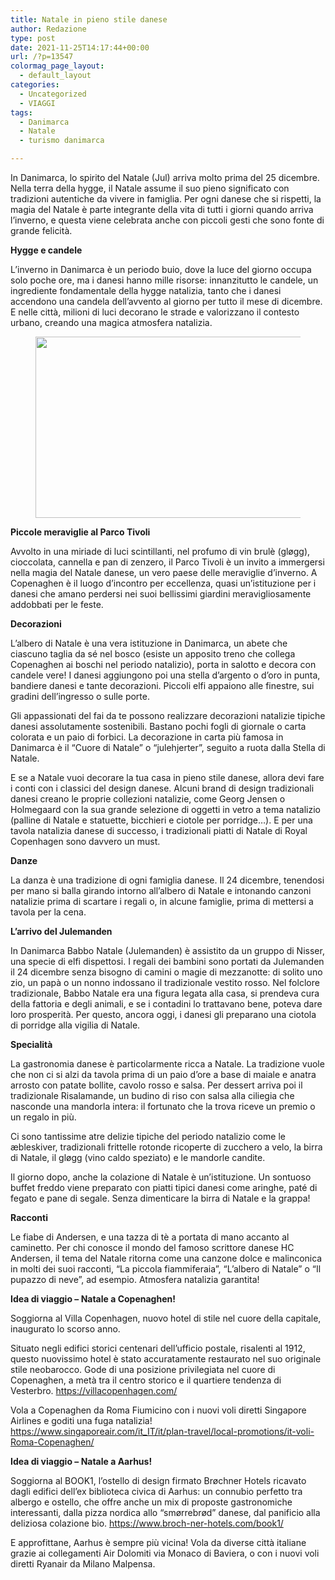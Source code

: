 ```yaml
---
title: Natale in pieno stile danese
author: Redazione
type: post
date: 2021-11-25T14:17:44+00:00
url: /?p=13547
colormag_page_layout:
  - default_layout
categories:
  - Uncategorized
  - VIAGGI
tags:
  - Danimarca
  - Natale
  - turismo danimarca

---
```

In Danimarca, lo spirito del Natale (Jul) arriva molto prima del 25 dicembre. Nella terra della hygge, il Natale assume il suo pieno significato con tradizioni autentiche da vivere in famiglia. Per ogni danese che si rispetti, la magia del Natale è parte integrante della vita di tutti i giorni quando arriva l&#8217;inverno, e questa viene celebrata anche con piccoli gesti che sono fonte di grande felicità.

**Hygge e candele**

L&#8217;inverno in Danimarca è un periodo buio, dove la luce del giorno occupa solo poche ore, ma i danesi hanno mille risorse: innanzitutto le candele, un ingrediente fondamentale della hygge natalizia, tanto che i danesi accendono una candela dell’avvento al giorno per tutto il mese di dicembre. E nelle città, milioni di luci decorano le strade e valorizzano il contesto urbano, creando una magica atmosfera natalizia.

<div class="wp-block-image">
  <figure class="alignleft size-large is-resized"><img decoding="async" loading="lazy" src="https://progressonline.it/wp-content/uploads/2021/11/elena-shirnina-RGvq_qBIMRc-unsplash-1024x670.jpg" alt="" class="wp-image-13549" width="444" height="290" /></figure>
</div>

**Piccole meraviglie al Parco Tivoli**

Avvolto in una miriade di luci scintillanti, nel profumo di vin brulè (gløgg), cioccolata, cannella e pan di zenzero, il Parco Tivoli è un invito a immergersi nella magia del Natale danese, un vero paese delle meraviglie d’inverno. A Copenaghen è il luogo d&#8217;incontro per eccellenza, quasi un’istituzione per i danesi che amano perdersi nei suoi bellissimi giardini meravigliosamente addobbati per le feste.

**Decorazioni**

L&#8217;albero di Natale è una vera istituzione in Danimarca, un abete che ciascuno taglia da sé nel bosco (esiste un apposito treno che collega Copenaghen ai boschi nel periodo natalizio), porta in salotto e decora con candele vere! I danesi aggiungono poi una stella d&#8217;argento o d&#8217;oro in punta, bandiere danesi e tante decorazioni. Piccoli elfi appaiono alle finestre, sui gradini dell’ingresso o sulle porte.

Gli appassionati del fai da te possono realizzare decorazioni natalizie tipiche danesi assolutamente sostenibili. Bastano pochi fogli di giornale o carta colorata e un paio di forbici. La decorazione in carta più famosa in Danimarca è il “Cuore di Natale” o “julehjerter”, seguito a ruota dalla Stella di Natale.

E se a Natale vuoi decorare la tua casa in pieno stile danese, allora devi fare i conti con i classici del design danese. Alcuni brand di design tradizionali danesi creano le proprie collezioni natalizie, come Georg Jensen o Holmegaard con la sua grande selezione di oggetti in vetro a tema natalizio (palline di Natale e statuette, bicchieri e ciotole per porridge…). E per una tavola natalizia danese di successo, i tradizionali piatti di Natale di Royal Copenhagen sono davvero un must.

**Danze**

La danza è una tradizione di ogni famiglia danese. Il 24 dicembre, tenendosi per mano si balla girando intorno all’albero di Natale e intonando canzoni natalizie prima di scartare i regali o, in alcune famiglie, prima di mettersi a tavola per la cena.

**L’arrivo del Julemanden**

In Danimarca Babbo Natale (Julemanden) è assistito da un gruppo di Nisser, una specie di elfi dispettosi. I regali dei bambini sono portati da Julemanden il 24 dicembre senza bisogno di camini o magie di mezzanotte: di solito uno zio, un papà o un nonno indossano il tradizionale vestito rosso. Nel folclore tradizionale, Babbo Natale era una figura legata alla casa, si prendeva cura della fattoria e degli animali, e se i contadini lo trattavano bene, poteva dare loro prosperità. Per questo, ancora oggi, i danesi gli preparano una ciotola di porridge alla vigilia di Natale.

**Specialità**

La gastronomia danese è particolarmente ricca a Natale. La tradizione vuole che non ci si alzi da tavola prima di un paio d’ore a base di maiale e anatra arrosto con patate bollite, cavolo rosso e salsa. Per dessert arriva poi il tradizionale Risalamande, un budino di riso con salsa alla ciliegia che nasconde una mandorla intera: il fortunato che la trova riceve un premio o un regalo in più.

Ci sono tantissime atre delizie tipiche del periodo natalizio come le æbleskiver, tradizionali frittelle rotonde ricoperte di zucchero a velo, la birra di Natale, il gløgg (vino caldo speziato) e le mandorle candite.

Il giorno dopo, anche la colazione di Natale è un&#8217;istituzione. Un sontuoso buffet freddo viene preparato con piatti tipici danesi come aringhe, paté di fegato e pane di segale. Senza dimenticare la birra di Natale e la grappa!

**Racconti**

Le fiabe di Andersen, e una tazza di tè a portata di mano accanto al caminetto. Per chi conosce il mondo del famoso scrittore danese HC Andersen, il tema del Natale ritorna come una canzone dolce e malinconica in molti dei suoi racconti, &#8220;La piccola fiammiferaia&#8221;, &#8220;L&#8217;albero di Natale&#8221; o &#8220;Il pupazzo di neve&#8221;, ad esempio. Atmosfera natalizia garantita!

**Idea di viaggio – Natale a Copenaghen!**

Soggiorna al Villa Copenhagen, nuovo hotel di stile nel cuore della capitale, inaugurato lo scorso anno.

Situato negli edifici storici centenari dell&#8217;ufficio postale, risalenti al 1912, questo nuovissimo hotel è stato accuratamente restaurato nel suo originale stile neobarocco. Gode di una posizione privilegiata nel cuore di Copenaghen, a metà tra il centro storico e il quartiere tendenza di Vesterbro. <a href="https://villacopenhagen.com/" target="_blank" rel="noreferrer noopener">https://villacopenhagen.com/</a>

Vola a Copenaghen da Roma Fiumicino con i nuovi voli diretti Singapore Airlines e goditi una fuga natalizia! <a href="https://www.singaporeair.com/it_IT/it/plan-travel/local-promotions/it-voli-Roma-Copenaghen/" target="_blank" rel="noreferrer noopener">https://www.singaporeair.com/it_IT/it/plan-travel/local-promotions/it-voli-Roma-Copenaghen/</a>

**Idea di viaggio – Natale a Aarhus!**

Soggiorna al BOOK1, l’ostello di design firmato Brøchner Hotels ricavato dagli edifici dell&#8217;ex biblioteca civica di Aarhus: un connubio perfetto tra albergo e ostello, che offre anche un mix di proposte gastronomiche interessanti, dalla pizza nordica allo “smørrebrød” danese, dal panificio alla deliziosa colazione bio. <a href="https://www.broch-ner-hotels.com/book1/" target="_blank" rel="noreferrer noopener">https://www.broch-ner-hotels.com/book1/</a>

E approfittane, Aarhus è sempre più vicina! Vola da diverse città italiane grazie ai collegamenti Air Dolomiti via Monaco di Baviera, o con i nuovi voli diretti Ryanair da Milano Malpensa.